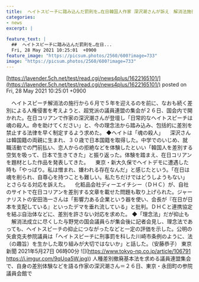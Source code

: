 ```yaml
---
title:  ヘイトスピーチに踏み込んだ罰則を…在日韓国人作家 深沢潮さんが訴え　解消法施行５年で超党派議連が集会  
categories:
- news
excerpt: |
  
feature_text: |
  ##  ヘイトスピーチに踏み込んだ罰則を…在日...
  Fri, 28 May 2021 10:25:01  +0900
feature_image: "https://picsum.photos/2560/600?image=733"
image: "https://picsum.photos/2560/600?image=733"
---
```


[https://lavender.5ch.net/test/read.cgi/news4plus/1622165101/](https://lavender.5ch.net/test/read.cgi/news4plus/1622165101/)
posted on Fri, 28 May 2021 10:25:01  +0900

<!--more-->

　ヘイトスピーチ解消法の施行から６月で５年を迎えるのを前に、なおも続く差別による人権侵害を考えようと、超党派の議員連盟の集会が２６日、国会内で開かれた。在日コリアンで作家の深沢潮さんが登壇し「日常的なヘイトスピーチは魂の殺人。命を助けてください」と、今の理念法から踏み込み、包括的に差別を禁止する法律を早く制定するよう求めた。 ◆ヘイトは「魂の殺人」 　深沢さんは韓国籍の両親に生まれ、３０歳で日本国籍を取得した。中学でのいじめ、就職活動での門前払い、恋人からの拒絶などを体験したといい「韓国人を差別する空気を吸って、日本で生きてきた」と振り返った。体験を踏まえ、在日コリアンを題材とした作品を発表してきた。 　東京・新大久保でヘイトデモに遭遇した時も「やっぱり。私は憎まれ、嫌われる存在なんだ」と感じたという。「在日は魂を削られ、自尊心を持つことも難しい。私たちだけではどうしようもない」とさらなる対応を訴えた。 　化粧品会社ディーエイチシー（ＤＨＣ）が、自社のサイトで在日コリアンを差別する文章を載せた問題も取り上げられた。ジャーナリストの安田浩一さんは「影響力ある企業という器を使い、会長が『在日が日本を支配している』といったデマを垂れ流している」と批判。ＤＨＣと連携協定を結ぶ自治体などに、差別を許さない対応を求めた。 ◆「理念法」だが抑止も 　解消法成立に尽くした与野党の国会議員らが集会後に記者会見し、理念法であっても、ヘイトスピーチの抑止につながったなどと一定の評価を示した。公明の矢倉克夫参院議員は「ヘイトスピーチに刑事罰を科した川崎市条例のように、法（の趣旨）を生かした取り組みが大切ではないか」と話した。（安藤恭子） 東京新聞 2021年5月27日 06時00分 ![](https://www.tokyo-np.co.jp/article/106791 [https://i.imgur.com/9qUoa5W.jpg)](https://i.imgur.com/9qUoa5W.jpg)) 人種差別撤廃基本法を求める議員連盟集会で、自身の差別体験などを語る作家の深沢潮さん＝２６日、東京・永田町の参院議員会館で
